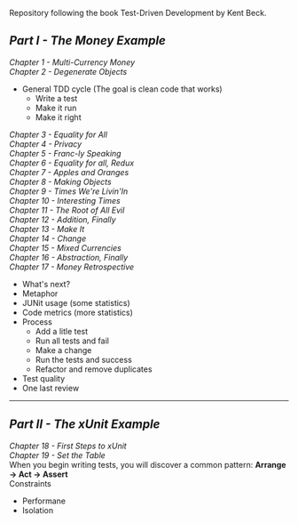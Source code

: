 Repository following the book Test-Driven Development by Kent Beck.

## *Part I - The Money Example*  
*Chapter 1 - Multi-Currency Money*  
*Chapter 2 - Degenerate Objects*  
 - General TDD cycle (The goal is clean code that works)   
    - Write a test
    - Make it run
    - Make it right  
   
*Chapter 3 - Equality for All*  
*Chapter 4 - Privacy*  
*Chapter 5 - Franc-ly Speaking*  
*Chapter 6 - Equality for all, Redux*  
*Chapter 7 - Apples and Oranges*  
*Chapter 8 - Making Objects*  
*Chapter 9 - Times We're Livin'In*  
*Chapter 10 - Interesting Times*  
*Chapter 11 - The Root of All Evil*   
*Chapter 12 - Addition, Finally*  
*Chapter 13 - Make It*  
*Chapter 14 - Change*  
*Chapter 15 - Mixed Currencies*  
*Chapter 16 - Abstraction, Finally*  
*Chapter 17 - Money Retrospective*  
 - What's next?
 - Metaphor
 - JUNit usage (some statistics)
 - Code metrics (more statistics)
 - Process
    - Add a litle test
    - Run all tests and fail
    - Make a change
    - Run the tests and success
    - Refactor and remove duplicates
 - Test quality
 - One last review  

---
## *Part II - The xUnit Example*   
*Chapter 18 - First Steps to xUnit*  
*Chapter 19 - Set the Table*  
When you begin writing tests, you will discover a common pattern: **Arrange -> Act -> Assert**  
Constraints
 - Performane
 - Isolation
  







